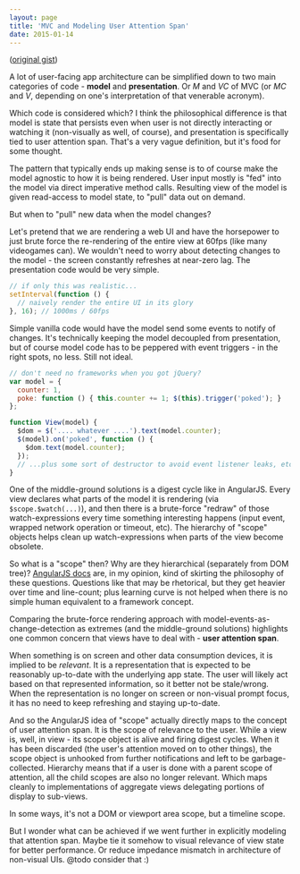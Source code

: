 ```yaml
---
layout: page
title: 'MVC and Modeling User Attention Span'
date: 2015-01-14
---
```


([original gist](https://gist.github.com/unframework/5a3973d473bc1e9db492))

A lot of user-facing app architecture can be simplified down to two main categories of code - **model** and **presentation**. Or *M* and *VC* of MVC (or *MC* and *V*, depending on one's interpretation of that venerable acronym).

Which code is considered which? I think the philosophical difference is that model is state that persists even when user is not directly interacting or watching it (non-visually as well, of course), and presentation is specifically tied to user attention span. That's a very vague definition, but it's food for some thought.

The pattern that typically ends up making sense is to of course make the model agnostic to how it is being rendered. User input mostly is "fed" into the model via direct imperative method calls. Resulting view of the model is given read-access to model state, to "pull" data out on demand.

But when to "pull" new data when the model changes?

Let's pretend that we are rendering a web UI and have the horsepower to just brute force the re-rendering of the entire view at 60fps (like many videogames can). We wouldn't need to worry about detecting changes to the model - the screen constantly refreshes at near-zero lag. The presentation code would be very simple.

```js
// if only this was realistic...
setInterval(function () {
  // naively render the entire UI in its glory
}, 16); // 1000ms / 60fps
```

Simple vanilla code would have the model send some events to notify of changes. It's technically keeping the model decoupled from presentation, but of course model code has to be peppered with event triggers - in the right spots, no less. Still not ideal.

```js
// don't need no frameworks when you got jQuery?
var model = {
  counter: 1,
  poke: function () { this.counter += 1; $(this).trigger('poked'); }
};

function View(model) {
  $dom = $('.... whatever ....').text(model.counter);
  $(model).on('poked', function () {
    $dom.text(model.counter);
  });
  // ...plus some sort of destructor to avoid event listener leaks, etc, etc
}
```

One of the middle-ground solutions is a digest cycle like in AngularJS. Every view declares what parts of the model it is rendering (via `$scope.$watch(...)`), and then there is a brute-force "redraw" of those watch-expressions every time something interesting happens (input event, wrapped network operation or timeout, etc). The hierarchy of "scope" objects helps clean up watch-expressions when parts of the view become obsolete.

So what is a "scope" then? Why are they hierarchical (separately from DOM tree)? [AngularJS docs](https://docs.angularjs.org/guide/scope) are, in my opinion, kind of skirting the philosophy of these questions. Questions like that may be rhetorical, but they get heavier over time and line-count; plus learning curve is not helped when there is no simple human equivalent to a framework concept.

Comparing the brute-force rendering approach with model-events-as-change-detection as extremes (and the middle-ground solutions) highlights one common concern that views have to deal with - **user attention span**.

When something is on screen and other data consumption devices, it is implied to be *relevant*. It is a representation that is expected to be reasonably up-to-date with the underlying app state. The user will likely act based on that represented information, so it better not be stale/wrong. When the representation is no longer on screen or non-visual prompt focus, it has no need to keep refreshing and staying up-to-date.

And so the AngularJS idea of "scope" actually directly maps to the concept of user attention span. It is the scope of relevance to the user. While a view is, well, in view - its scope object is alive and firing digest cycles. When it has been discarded (the user's attention moved on to other things), the scope object is unhooked from further notifications and left to be garbage-collected. Hierarchy means that if a user is done with a parent scope of attention, all the child scopes are also no longer relevant. Which maps cleanly to implementations of aggregate views delegating portions of display to sub-views.

In some ways, it's not a DOM or viewport area scope, but a timeline scope.

But I wonder what can be achieved if we went further in explicitly modeling that attention span. Maybe tie it somehow to visual relevance of view state for better performance. Or reduce impedance mismatch in architecture of non-visual UIs. @todo consider that :)